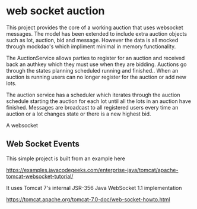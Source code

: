 
# web socket auction

This project provides the core of a working auction that uses websocket messages.
The model has been extended to include extra auction objects such as lot, auction, bid and message.
However the data is all mocked through mockdao's which impliment minimal in memory functionality.

The AuctionService allows parties to register for an auction and received back an authkey which they must use when they are bidding.
Auctions go through the states planning scheduled running and finished..
When an auction is running users can no longer register for the auction or add new lots.

The auction service has a scheduler which iterates through the auction schedule starting the auction for each lot until all the lots in an auction have finished.
Messages are broadcast to all registered users every time an auction or a lot changes state or there is a new highest bid.

A websocket




## Web Socket Events

This simple project is built from an example here

https://examples.javacodegeeks.com/enterprise-java/tomcat/apache-tomcat-websocket-tutorial/

It uses Tomcat 7's internal JSR-356 Java WebSocket 1.1 implementation

https://tomcat.apache.org/tomcat-7.0-doc/web-socket-howto.html   

